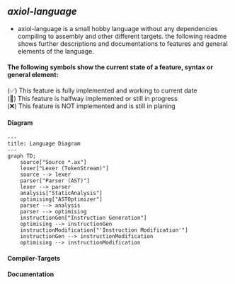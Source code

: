 ## _*axiol-language*_

- axiol-language is a small hobby language without any dependencies compiling 
to assembly and other different targets. the following readme  shows further descriptions
and documentations to features and general elements of the language.

#### The following symbols show the current state of a feature, syntax or general element:

(✅) This feature is fully implemented and working to current date   
(🚧) This feature is halfway implemented or still in progress   
(❌) This feature is NOT implemented and is still in planing

#### Diagram

```mermaid
---
title: Language Diagram
---
graph TD;
    source["Source *.ax"]
    lexer["Lexer (TokenStream)"]
    source --> lexer
    parser["Parser (AST)"]
    lexer --> parser
    analysis["StaticAnalysis"]
    optimising["ASTOptimizer"]
    parser --> analysis
    parser --> optimising    
    instructionGen["Instruction Generation"]
    optimising --> instructionGen
    instructionModification["'Instruction Modification'"]
    instructionGen --> instructionModification
    optimising --> instructionModification
```

#### Compiler-Targets


#### Documentation 
